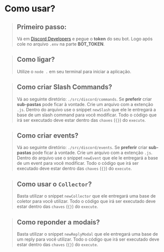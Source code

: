 # Como usar?

> ## Primeiro passo:
> Vá em [Discord Developers](https://discord.com/developers/applications) e pegue o **token** do seu bot.
> Logo após cole no arquivo `.env` na parte __**BOT_TOKEN**__.

> ## Como ligar?
> Utilize o `node .` em seu terminal para iniciar a aplicação.

> ## Como criar Slash Commands?
> Vá ao seguinte diretório: `./src/discord/commands`.
> Se __preferir__ criar **sub-pastas** pode ficar à vontade.
> Crie um arquivo com a extenção `.js`.
> Dentro do arquivo use o snippet `newSlash` que ele le entregará a base de um slash command para você modificar.
> Todo o código que irá ser executado deve estar dentro das `chaves` (`{}`) do `execute`.

> ## Como criar events?
> Vá ao seguinte diretório: `./src/discord/events`.
> Se __preferir__ criar **sub-pastas** pode ficar à vontade.
> Crie um arquivo com a extenção `.js`.
> Dentro do arquivo use o snippet `newEvent` que ele le entregará a base de um event para você modificar.
> Todo o código que irá ser executado deve estar dentro das `chaves` (`{}`) do `execute`.

> ## Como usar o `Collector`?
> Basta utilizar o snippet `newCollector` que ele entregará uma base de coletor para você utilizar.
> Todo o código que irá ser executado deve estar dentro das `chaves` (`{}`) do `execute`.

> ## Como reponder a modais?
> Basta utilizar o snippet `newReplyModal` que ele entregará uma base de um reply para você utilizar.
> Todo o código que irá ser executado deve estar dentro das `chaves` (`{}`) do `execute`.
